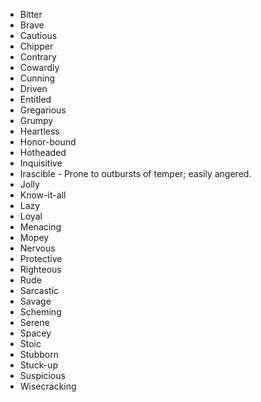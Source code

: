 * Bitter
* Brave
* Cautious
* Chipper
* Contrary
* Cowardly
* Cunning
* Driven
* Entitled
* Gregarious
* Grumpy
* Heartless
* Honor-bound
* Hotheaded
* Inquisitive
* Irascible - Prone to outbursts of temper; easily angered.
* Jolly
* Know-it-all
* Lazy
* Loyal
* Menacing
* Mopey
* Nervous
* Protective
* Righteous
* Rude
* Sarcastic
* Savage
* Scheming
* Serene
* Spacey
* Stoic
* Stubborn
* Stuck-up
* Suspicious
* Wisecracking